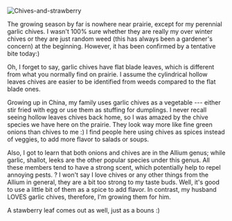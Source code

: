 ![Chives-and-strawberry](https://user-images.githubusercontent.com/79727789/115076129-5a890680-9eb9-11eb-9d84-dd88f589a015.jpeg)


The growing season by far is nowhere near prairie, except for my perennial garlic chives.  I wasn't 100% sure whether they are really my over winter chives or they are just random weed (this has always been a gardener's concern) at the beginning. However, it has been confirmed by a tentative bite today:)

Oh, I forget to say, garlic chives have flat blade leaves, which is different from what you normally find on prairie. I assume the cylindrical hollow leaves chives are easier to be identified from weeds compared to the flat blade ones. 

Growing up in China, my family uses garlic chives as a vegetable --- either stir fried with egg or use them as stuffing for dumplings. 
I never recall seeing hollow leaves chives back home, so I was amazed by the chive species we have here on the prairie. They look way more like fine green onions than chives to me :)
I find people here using chives as spices instead of veggies, to add more flavor to salads or soups. 

Also, I got to learn that both onions and chives are in the Allium genus; while garlic, shallot, leeks are the other popular species under this genus. All these members tend to have a strong scent, which potentially help to repel annoying pests.
?
I won't say I love chives or any other things from the Allium in general, they are a bit too strong to my taste buds. Well, it's good to use a little bit of them as a spice to add flavor. In contrast, my husband LOVES garlic chives, therefore, I'm growing them for him. 

A stawberry leaf comes out as well, just as a bouns :)
